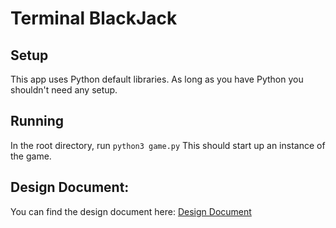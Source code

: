 # Terminal BlackJack

## Setup
This app uses Python default libraries. As long as you have Python you shouldn't need any setup.

## Running
In the root directory, run `python3 game.py`
This should start up an instance of the game.



## Design Document:
You can find the design document here: [Design Document](https://docs.google.com/document/d/1FAyoR6VavCUJeZsHU0HEGvhMvd1I1MNO6zLGdlUWDHQ/edit?usp=sharing)